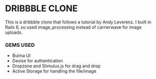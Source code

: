 # DRIBBBLE CLONE

This is a dribbble clone that follows a tutorial by Andy Leverenz. I built in Rails 6, so used image_processing instead of carrierwave for image uploads. 

### GEMS USED

* Bulma UI
* Devise for authentication
* Dropzone and Stimulus.js for drag and drop
* Active Storage for handling the file/image
